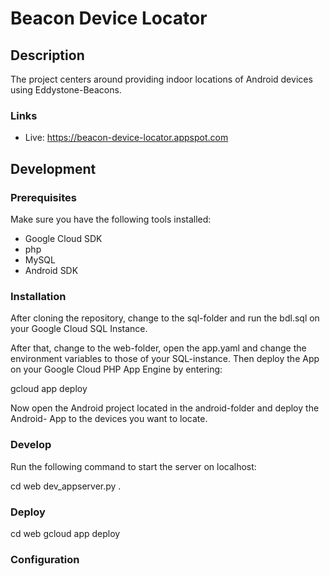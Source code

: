 # Beacon Device Locator

## Description

The project centers around providing indoor locations of Android devices using Eddystone-Beacons.

### Links

* Live: https://beacon-device-locator.appspot.com

## Development

### Prerequisites
Make sure you have the following tools installed:

* Google Cloud SDK
* php
* MySQL
* Android SDK

### Installation

After cloning the repository, change to the sql-folder and run the bdl.sql on
your Google Cloud SQL Instance.

After that, change to the web-folder, open the app.yaml and change the environment
variables to those of your SQL-instance. Then deploy the App on your Google Cloud
PHP App Engine by entering:

gcloud app deploy

Now open the Android project located in the android-folder and deploy the Android-
App to the devices you want to locate.

### Develop

Run the following command to start the server on localhost:

cd web
dev_appserver.py .

### Deploy

cd web
gcloud app deploy

### Configuration
